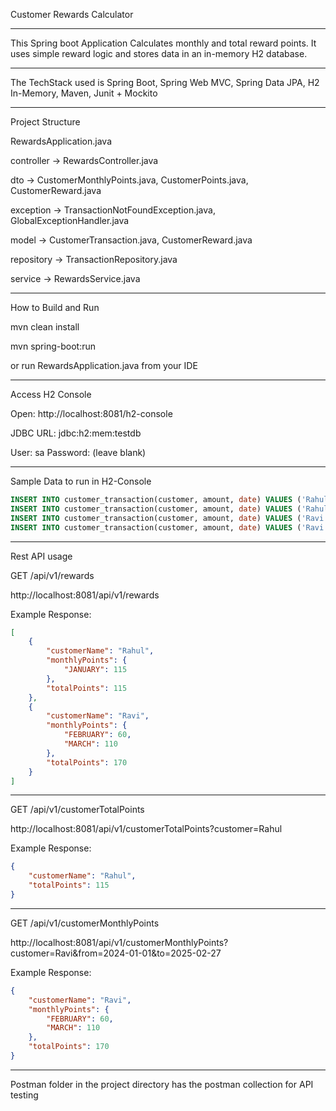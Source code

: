 Customer Rewards Calculator
********************

This Spring boot Application Calculates monthly and total reward points. It uses simple reward logic and stores data in an in-memory H2 database.


********************


The TechStack used is Spring Boot, Spring Web MVC, Spring Data JPA, H2 In-Memory, Maven, Junit + Mockito

**********************


Project Structure

RewardsApplication.java

controller -> RewardsController.java

dto -> CustomerMonthlyPoints.java, CustomerPoints.java, CustomerReward.java

exception -> TransactionNotFoundException.java, GlobalExceptionHandler.java

model -> CustomerTransaction.java, CustomerReward.java

repository -> TransactionRepository.java

service -> RewardsService.java


*************************

How to Build and Run

mvn clean install

mvn spring-boot:run

or run RewardsApplication.java from your IDE

**************************

Access H2 Console

Open: http://localhost:8081/h2-console

JDBC URL: jdbc:h2:mem:testdb

User: sa
Password: (leave blank)


******************************
Sample Data to run in H2-Console

```sql
INSERT INTO customer_transaction(customer, amount, date) VALUES ('Rahul', 120.0, '2024-01-15');
INSERT INTO customer_transaction(customer, amount, date) VALUES ('Rahul', 75.0, '2024-01-20');
INSERT INTO customer_transaction(customer, amount, date) VALUES ('Ravi', 105.0, '2024-02-14');
INSERT INTO customer_transaction(customer, amount, date) VALUES ('Ravi', 130.0, '2024-03-03');
```


*********************************

Rest API usage

GET /api/v1/rewards


http://localhost:8081/api/v1/rewards


Example Response:

```json
[
    {
        "customerName": "Rahul",
        "monthlyPoints": {
            "JANUARY": 115
        },
        "totalPoints": 115
    },
    {
        "customerName": "Ravi",
        "monthlyPoints": {
            "FEBRUARY": 60,
            "MARCH": 110
        },
        "totalPoints": 170
    }
]
```


**************************
GET /api/v1/customerTotalPoints

http://localhost:8081/api/v1/customerTotalPoints?customer=Rahul

Example Response:

```json
{
    "customerName": "Rahul",
    "totalPoints": 115
}
```

********************************************
GET /api/v1/customerMonthlyPoints

http://localhost:8081/api/v1/customerMonthlyPoints?customer=Ravi&from=2024-01-01&to=2025-02-27

Example Response:

```json
{
    "customerName": "Ravi",
    "monthlyPoints": {
        "FEBRUARY": 60,
        "MARCH": 110
    },
    "totalPoints": 170
}
```

*********************************************
Postman folder in the project directory has the postman collection for API testing







